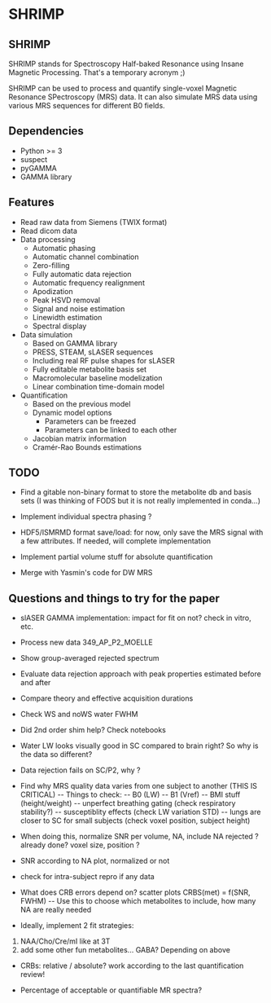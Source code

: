 # SHRIMP

## SHRIMP

SHRIMP stands for Spectroscopy Half-baked Resonance using Insane Magnetic Processing. That's a temporary acronym ;)

SHRIMP can be used to process and quantify single-voxel Magnetic Resonance SPectroscopy (MRS) data. It can also simulate MRS data using various MRS sequences for different B0 fields.

## Dependencies

- Python >= 3
- suspect
- pyGAMMA
- GAMMA library

## Features

- Read raw data from Siemens (TWIX format)
- Read dicom data
- Data processing
	- Automatic phasing
	- Automatic channel combination
	- Zero-filling
	- Fully automatic data rejection
	- Automatic frequency realignment
	- Apodization
	- Peak HSVD removal
	- Signal and noise estimation
	- Linewidth estimation
	- Spectral display
- Data simulation
	- Based on GAMMA library
	- PRESS, STEAM, sLASER sequences
	- Including real RF pulse shapes for sLASER
	- Fully editable metabolite basis set
	- Macromolecular baseline modelization
	- Linear combination time-domain model
- Quantification
	- Based on the previous model
	- Dynamic model options
		- Parameters can be freezed
		- Parameters can be linked to each other
	- Jacobian matrix information
	- Cramér-Rao Bounds estimations

## TODO

- Find a gitable non-binary format to store the metabolite db and basis sets (I was thinking of FODS but it is not really implemented in conda...)

- Implement individual spectra phasing ?

- HDF5/ISMRMD format save/load: for now, only save the MRS signal with a few attributes. If needed, will complete implementation

- Implement partial volume stuff for absolute quantification

- Merge with Yasmin's code for DW MRS

## Questions and things to try for the paper


- slASER GAMMA implementation: impact for fit on not? check in vitro, etc.

- Process new data 349_AP_P2_MOELLE

- Show group-averaged rejected spectrum

- Evaluate data rejection approach with peak properties estimated before and after

- Compare theory and effective acquisition durations

- Check WS and noWS water FWHM

- Did 2nd order shim help? Check notebooks

- Water LW looks visually good in SC compared to brain right? So why is the data so different?

- Data rejection fails on SC/P2, why ?

- Find why MRS quality data varies from one subject to another (THIS IS CRITICAL)
-- Things to check:
    -- B0 (LW)
    -- B1 (Vref)
    -- BMI stuff (height/weight)
    -- unperfect breathing gating (check respiratory stability?)
    -- susceptiblity effects (check LW variation STD)
    -- lungs are closer to SC for small subjects (check voxel position, subject height)
- When doing this, normalize SNR per volume, NA, include NA rejected ? already done? voxel size, position ?

- SNR according to NA plot, normalized or not

- check for intra-subject repro if any data

- What does CRB errors depend on? scatter plots CRBS(met) = f(SNR, FWHM)
-- Use this to choose which metabolites to include, how many NA are really needed

- Ideally, implement 2 fit strategies:
1. NAA/Cho/Cre/mI like at 3T
2. add some other fun metabolites... GABA?
Depending on above

- CRBs: relative / absolute? work according to the last quantification review!

- Percentage of acceptable or quantifiable MR spectra?
